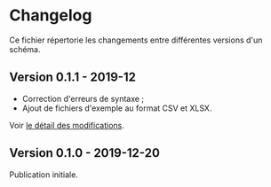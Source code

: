 # Changelog

Ce fichier répertorie les changements entre différentes versions d'un schéma.

## Version 0.1.1 - 2019-12
- Correction d'erreurs de syntaxe ;
- Ajout de fichiers d'exemple au format CSV et XLSX.

Voir [le détail des modifications](https://github.com/etalab/schema-stationnement/pull/2).

## Version 0.1.0 - 2019-12-20

Publication initiale.

